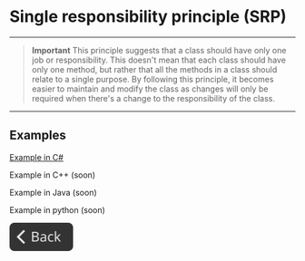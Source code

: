 # Single responsibility principle (SRP)

---

> **Important**
> This principle suggests that a class should have only one job or responsibility. This doesn't mean that each class should have only one method, but rather that all the methods in a class should relate to a single purpose. By following this principle, it becomes easier to maintain and modify the class as changes will only be required when there's a change to the responsibility of the class.

---

## Examples

[Example in C#](SRPexamples/ExampleInCS.md)

Example in C++ (soon)

Example in Java (soon)

Example in python (soon)

<!--Back Button-->
[<img src="../../img/back.svg" style="width:8em;">](README.md)
